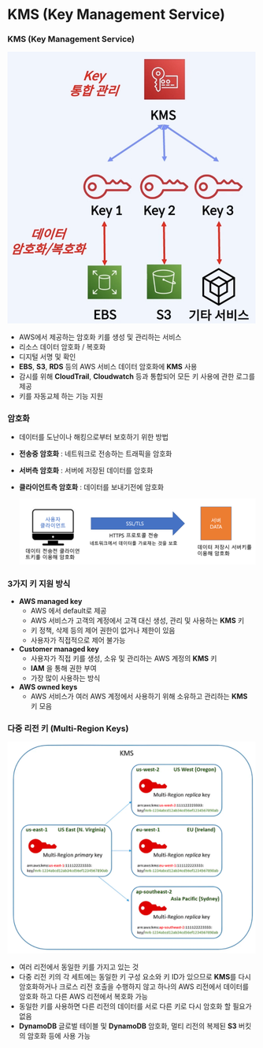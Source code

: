 # KMS (Key Management Service)

### KMS (Key Management Service)

![img](https://github.com/pokabook/TIL/blob/main/AWS/%EB%B3%B4%EC%95%88%20%EC%84%9C%EB%B9%84%EC%8A%A4/image/KMS.png?raw=true)

- AWS에서 제공하는 암호화 키를 생성 및 관리하는 서비스
- 리소스 데이터 암호화 / 복호화
- 디지털 서명 및 확인
- **EBS**, **S3**, **RDS** 등의 AWS 서비스 데이터 암호화에 **KMS** 사용
- 감시를 위해 **CloudTrail**, **Cloudwatch** 등과 통합되어 모든 키 사용에 관한 로그를 제공
- 키를 자동교체 하는 기능 지원

### 암호화

- 데이터를 도난이나 해킹으로부터 보호하기 위한 방법
- **전송중 암호화** : 네트워크로 전송하는 트래픽을 암호화
- **서버측 암호화** : 서버에 저장된 데이터를 암호화
- **클라이언트측 암호화** : 데이터를 보내기전에 암호화

    ![img](https://github.com/pokabook/TIL/blob/main/AWS/%EB%B3%B4%EC%95%88%20%EC%84%9C%EB%B9%84%EC%8A%A4/image/KMS-encryption.png?raw=true)

### 3가지 키 지원 방식

- **AWS managed key**
    - AWS 에서 default로 제공
    - AWS 서비스가 고객의 계정에서 고객 대신 생성, 관리 및 사용하는 **KMS** 키
    - 키 정책, 삭제 등의 제어 권한이 없거나 제한이 있음
    - 사용자가 직접적으로 제어 불가능
- **Customer managed key**
    - 사용자가 직접 키를 생성, 소유 및 관리하는 AWS 계정의 **KMS** 키
    - **IAM** 을 통해 권한 부여
    - 가장 많이 사용하는 방식
- **AWS owned keys**
    - AWS 서비스가 여러 AWS 계정에서 사용하기 위해 소유하고 관리하는 **KMS** 키 모음

### 다중 리전 키 (Multi-Region Keys)

![img](https://github.com/pokabook/TIL/blob/main/AWS/%EB%B3%B4%EC%95%88%20%EC%84%9C%EB%B9%84%EC%8A%A4/image/Multi-Region-Keys.png?raw=true)

- 여러 리전에서 동일한 키를 가지고 있는 것
- 다중 리전 키의 각 세트에는 동일한 키 구성 요소와 키 ID가 있으므로 **KMS**를 다시 암호화하거나 크로스 리전 호출을 수행하지 않고 하나의 AWS 리전에서 데이터를 암호화 하고 다른 AWS 리전에서 복호화 가능
- 동일한 키를 사용하면 다른 리전의 데이터를 서로 다른 키로 다시 암호화 할 필요가 없음
- **DynamoDB** 글로벌 테이블 및 **DynamoDB** 암호화, 멀티 리전의 복제된 **S3** 버킷의 암호화 등에 사용 가능
